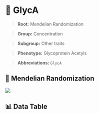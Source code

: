 # 🧪 GlycA

> **Root:** Mendelian Randomization

> **Group:** Concentration  

> **Subgroup:** Other traits

> **Phenotype:** Glycoprotein Acetyls  

> **Abbreviations:** `GlycA`

## 🧬 Mendelian Randomization  

<img src="/MR/Figures/Inverse/GlycA.png"/>


## 📊 Data Table


<CsvTableMRI src="/MR/Data/Inverse/GlycA.csv"/>
